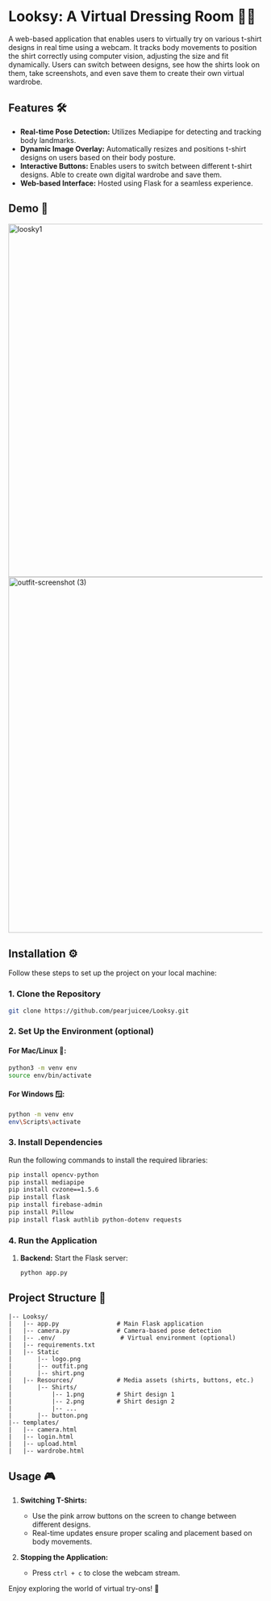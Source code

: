 # Looksy: A Virtual Dressing Room 👚👕

A web-based application that enables users to virtually try on various t-shirt designs in real time using a webcam. It tracks body movements to position the shirt correctly using computer vision, adjusting the size and fit dynamically. Users can switch between designs, see how the shirts look on them, take screenshots, and even save them to create their own virtual wardrobe.

## Features 🛠️

- **Real-time Pose Detection:** Utilizes Mediapipe for detecting and tracking body landmarks.
- **Dynamic Image Overlay:** Automatically resizes and positions t-shirt designs on users based on their body posture.
- **Interactive Buttons:** Enables users to switch between different t-shirt designs. Able to create own digital wardrobe and save them.
- **Web-based Interface:** Hosted using Flask for a seamless experience.

## Demo 🎥
<img src="https://github.com/user-attachments/assets/fab4de56-5030-486c-8501-95cab9e1b6c2" alt="loosky1" width="700"/>
<img src="https://github.com/user-attachments/assets/d99334b9-b4c7-42eb-a2f6-8008144adc5b" alt="outfit-screenshot (3)" width="705"/>

## Installation ⚙️

Follow these steps to set up the project on your local machine:

### 1. Clone the Repository 
```bash
git clone https://github.com/pearjuicee/Looksy.git
```

### 2. Set Up the Environment (optional) 
#### For Mac/Linux 🍎: 
```bash
python3 -m venv env
source env/bin/activate
```
#### For Windows 🪟:
```bash
python -m venv env
env\Scripts\activate
```

### 3. Install Dependencies 
Run the following commands to install the required libraries:
```bash
pip install opencv-python
pip install mediapipe
pip install cvzone==1.5.6
pip install flask
pip install firebase-admin
pip install Pillow
pip install flask authlib python-dotenv requests

```

### 4. Run the Application 
1. **Backend:**
   Start the Flask server:
   ```bash
   python app.py
   ```

## Project Structure 📂

```
|-- Looksy/
|   |-- app.py                # Main Flask application
|   |-- camera.py             # Camera-based pose detection
|   |-- .env/                  # Virtual environment (optional)
|   |-- requirements.txt
|   |-- Static
|       |-- logo.png
|       |-- outfit.png
|       |-- shirt.png
|   |-- Resources/            # Media assets (shirts, buttons, etc.)
|       |-- Shirts/
|           |-- 1.png         # Shirt design 1
|           |-- 2.png         # Shirt design 2
|           |-- ...
|       |-- button.png       
|-- templates/
|   |-- camera.html           
|   |-- login.html
|   |-- upload.html
|   |-- wardrobe.html   
```

## Usage 🎮

1. **Switching T-Shirts:**
   - Use the pink arrow buttons on the screen to change between different designs.
   - Real-time updates ensure proper scaling and placement based on body movements.

2. **Stopping the Application:**
   - Press `ctrl + c` to close the webcam stream.


Enjoy exploring the world of virtual try-ons! 🥳
